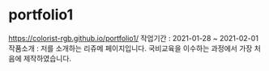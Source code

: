 # portfolio1

https://colorist-rgb.github.io/portfolio1/
작업기간 : 2021-01-28 ~ 2021-02-01
작품소개 : 저를 소개하는 리쥬메 페이지입니다. 국비교육을 이수하는 과정에서 가장 처음에 제작하였습니다.

